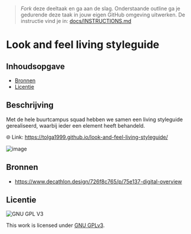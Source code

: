> _Fork_ deze deeltaak en ga aan de slag. 
Onderstaande outline ga je gedurende deze taak in jouw eigen GitHub omgeving uitwerken. 
De instructie vind je in: [docs/INSTRUCTIONS.md](docs/INSTRUCTIONS.md)

# Look and feel living styleguide


## Inhoudsopgave

  * [Bronnen](#bronnen)
  * [Licentie](#licentie)
  
## Beschrijving

  Met de hele buurtcampus squad hebben we samen een living styleguide gerealiseerd, waarbij ieder een element heeft behandeld. 

🌐 Link:   https://tolga1999.github.io/look-and-feel-living-styleguide/

![image](https://user-images.githubusercontent.com/112856590/203951967-4753300b-17eb-483f-898f-7d7200a56907.png)

## Bronnen

- https://www.decathlon.design/726f8c765/p/75e137-digital-overview

## Licentie

![GNU GPL V3](https://www.gnu.org/graphics/gplv3-127x51.png)

This work is licensed under [GNU GPLv3](./LICENSE).
